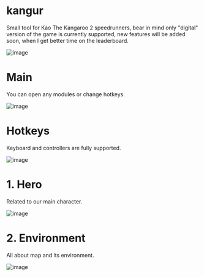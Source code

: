 # kangur

Small tool for Kao The Kangaroo 2 speedrunners, bear in mind only "digital" version of the game is currently supported, new features will be added soon, when I get better time on the leaderboard.

![image](https://user-images.githubusercontent.com/118167137/203191024-af9ec190-70bf-4b43-8d0c-bbc9fb271ea8.png)

# Main
You can open any modules or change hotkeys.  

![image](https://user-images.githubusercontent.com/118167137/208281995-31aeef63-4a44-4b2e-add9-0825e63c5a3a.png)

# Hotkeys
Keyboard and controllers are fully supported.

![image](https://user-images.githubusercontent.com/118167137/208282046-9ffca5fb-4869-412a-a6c2-680bd5b4c3f7.png)

# 1. Hero
Related to our main character.

![image](https://user-images.githubusercontent.com/118167137/203188803-ee5cf9a1-4e3f-4b26-9c5f-eb0703552ff0.png)

# 2. Environment
All about map and its environment.

![image](https://user-images.githubusercontent.com/118167137/210568224-56d24dcd-b2d2-4b09-ba52-96de4b256ef9.png)
